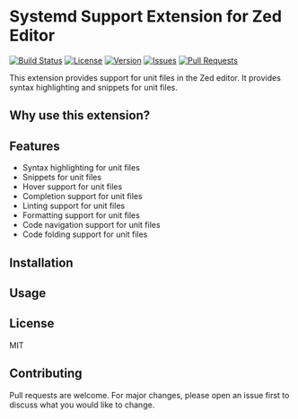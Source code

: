 Systemd Support Extension for Zed Editor
==========================================

[![Build Status](https://img.shields.io/github/actions/workflow/status/10fish/systemd-support/ci.yml?branch=main)](https://github.com/10fish/systemd-support/actions)
[![License](https://img.shields.io/github/license/10fish/systemd-support)](https://github.com/10fish/systemd-support/blob/main/LICENSE)
[![Version](https://img.shields.io/github/v/release/10fish/systemd-support)](https://github.com/10fish/systemd-support/releases)
[![Issues](https://img.shields.io/github/issues/10fish/systemd-support)](https://github.com/10fish/systemd-support/issues)
[![Pull Requests](https://img.shields.io/github/issues-pr/10fish/systemd-support)](https://github.com/10fish/systemd-support/pulls)

This extension provides support for unit files in the Zed editor. It provides syntax highlighting and snippets for unit files.

## Why use this extension?


## Features
- Syntax highlighting for unit files
- Snippets for unit files
- Hover support for unit files
- Completion support for unit files
- Linting support for unit files
- Formatting support for unit files
- Code navigation support for unit files
- Code folding support for unit files

## Installation


## Usage


## License
MIT

## Contributing
Pull requests are welcome. For major changes, please open an issue first to discuss what you would like to change.
